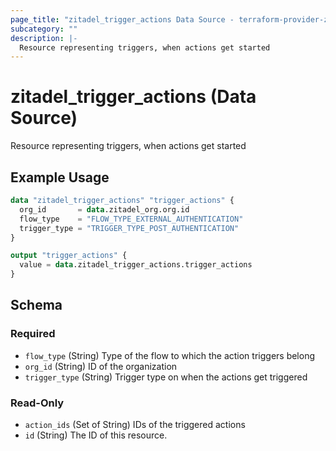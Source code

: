 ```yaml
---
page_title: "zitadel_trigger_actions Data Source - terraform-provider-zitadel"
subcategory: ""
description: |-
  Resource representing triggers, when actions get started
---
```


# zitadel_trigger_actions (Data Source)

Resource representing triggers, when actions get started

## Example Usage

```terraform
data "zitadel_trigger_actions" "trigger_actions" {
  org_id       = data.zitadel_org.org.id
  flow_type    = "FLOW_TYPE_EXTERNAL_AUTHENTICATION"
  trigger_type = "TRIGGER_TYPE_POST_AUTHENTICATION"
}

output "trigger_actions" {
  value = data.zitadel_trigger_actions.trigger_actions
}
```

<!-- schema generated by tfplugindocs -->
## Schema

### Required

- `flow_type` (String) Type of the flow to which the action triggers belong
- `org_id` (String) ID of the organization
- `trigger_type` (String) Trigger type on when the actions get triggered

### Read-Only

- `action_ids` (Set of String) IDs of the triggered actions
- `id` (String) The ID of this resource.
